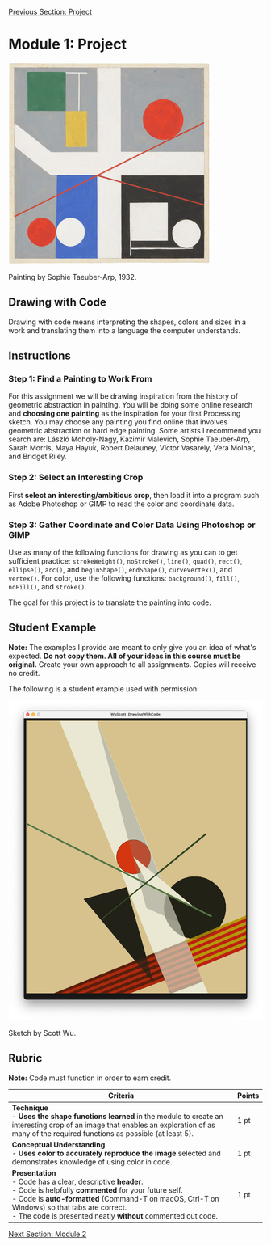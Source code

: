 [Previous Section: Project](2_EXERCISE.md)

# Module 1: Project

<img src="images/SophieTaeuberArp_1932.jpg" alt="SophieTaeuberArp_1932" />

Painting by Sophie Taeuber-Arp, 1932.

## Drawing with Code

Drawing with code means interpreting the  shapes, colors and sizes in a work and translating them into a language  the computer understands.

## Instructions

### Step 1: Find a Painting to Work From

For this assignment we will be drawing inspiration from the history of geometric abstraction in painting. You will be doing some online research and **choosing one painting** as the inspiration for your first Processing sketch. You may choose any painting you find online that involves geometric abstraction or hard edge painting. Some artists I recommend you search are: László Moholy-Nagy, Kazimir Malevich, Sophie Taeuber-Arp, Sarah Morris, Maya Hayuk, Robert Delauney, Victor Vasarely, Vera Molnar, and Bridget Riley.

### Step 2: Select an Interesting Crop

First **select an** **interesting/ambitious crop**, then load it into a program such as Adobe Photoshop or GIMP to read the color and coordinate data.

### Step 3: Gather Coordinate and Color Data Using Photoshop or GIMP

Use as many of the following functions for drawing as you can to get sufficient practice: `strokeWeight()`, `noStroke()`, `line()`, `quad()`, `rect()`, `ellipse()`, `arc()`, and `beginShape()`,  `endShape()`, `curveVertex()`, and `vertex()`. For color, use the following functions: `background()`, `fill()`, `noFill()`,  and `stroke()`.

The goal for this project is to translate the painting into code.

## Student Example

**Note:** The examples I provide are meant to only give you an idea of what's expected. **Do not copy them. All of your ideas in this course must be original.** Create your own approach to all assignments. Copies will receive no credit.

The following is a student example used with permission:

![ScottWu_DrawingWithCode](images/ScottWu_DrawingWithCode.png)

Sketch by Scott Wu.

## Rubric

**Note:** Code must function in order to earn credit.

| Criteria                                                     | Points |
| ------------------------------------------------------------ | ------ |
| **Technique**<br />- **Uses the shape functions learned** in the module to create an interesting crop of an image that enables an exploration of as many of the required functions as possible (at least 5). | 1 pt   |
| **Conceptual Understanding**<br />- **Uses color to accurately reproduce the image** selected and demonstrates knowledge of using color in code. | 1 pt   |
| **Presentation**<br />- Code has a clear, descriptive **header**.<br />- Code is helpfully **commented** for your future self.<br />- Code is **auto-formatted** (Command-T on macOS, Ctrl-T on Windows) so that tabs are correct.<br />- The code is presented neatly **without** commented out code. | 1 pt   |

[Next Section: Module 2](../2_ColorLoopsAnimation/README.md)

